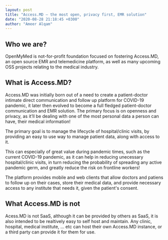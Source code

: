 ```yaml
---
layout: post
title: "Access.MD – the most open, privacy first, EMR solution"
date: "2020-08-28 21:18:45 +0300"
author: "Ameer Alqam"
---
```


## Who we are?

OpenMyMed is not-for-profit foundation focused on fostering Access.MD, an open source EMR and telemedicine platform, as well as many upcoming OSS projects relating to the medical industry.

## What is Access.MD?

Access.MD was initially born out of a need to create a patient-doctor intimate direct communication and follow up platform for COVID-19 pandemic, it later then evolved to become a full fledged patient-doctor communication and EMR solution. The primary focus is on openness and privacy, as it’ll be dealing with one of the most personal data a person can have, their medical information!

The primary goal is to manage the lifecycle of hospital/clinic visits, by providing an easy to use way to manage patient data, along with access to it.

This can especially of great value during pandemic times, such as the current COVID-19 pandemic, as it can help in reducing unecessary hospital/clinic visits, in turn reducing the probability of spreading any active pandemic germ, and greatly reduce the risk on frontline workers!

The platform provides mobile and web clients that allow doctors and patiens to follow up on their cases, store their medical data, and provide necessary access to any institute that needs it, given the patient's consent.

## What Access.MD is not

Acess.MD is not SaaS, although it can be provided by others as SaaS, it is also intended to be realtively easy to self host and maintain. Any clinic, hospital, medical institute, ... etc can host their own Access.MD instance, or a third party can provide it for them for use.

